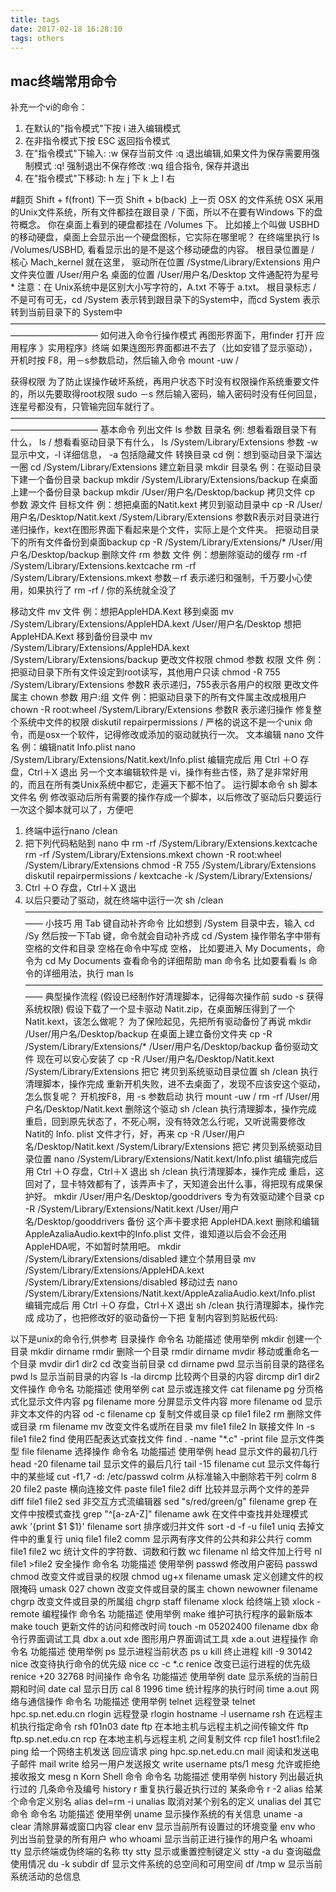```yaml
---
title: tags
date: 2017-02-18 16:28:10
tags: others
---
```


## mac终端常用命令
补充一个vi的命令：
1. 在默认的"指令模式"下按 i 进入编辑模式
2. 在非指令模式下按 ESC 返回指令模式
3. 在"指令模式"下输入:
:w 保存当前文件
:q 退出编辑,如果文件为保存需要用强制模式
:q! 强制退出不保存修改
:wq 组合指令, 保存并退出
4. 在"指令模式"下移动:
h 左
j 下
k 上
l 右

#翻页
Shift + f(front) 下一页
Shift + b(back) 上一页
OSX 的文件系统
OSX 采用的Unix文件系统，所有文件都挂在跟目录 / 下面，所以不在要有Windows 下的盘符概念。
你在桌面上看到的硬盘都挂在 /Volumes 下。
比如接上个叫做 USBHD的移动硬盘，桌面上会显示出一个硬盘图标，它实际在哪里呢？
在终端里执行 ls /Volumes/USBHD, 看看显示出的是不是这个移动硬盘的内容。
根目录位置是 / 核心 Mach_kernel 就在这里，
驱动所在位置 /Systme/Library/Extensions
用户文件夹位置 /User/用户名
桌面的位置 /User/用户名/Desktop
文件通配符为星号 *
注意：在 Unix系统中是区别大小写字符的，A.txt 不等于 a.txt。
根目录标志 / 不是可有可无，cd /System 表示转到跟目录下的System中，而cd System 表示转到当前目录下的 System中
——————————————————————————————————————————————
如何进入命令行操作模式
再图形界面下，用finder 打开 应用程序 》实用程序》终端
如果连图形界面都进不去了（比如安错了显示驱动），开机时按 F8，用－s参数启动，然后输入命令 mount -uw /

获得权限
为了防止误操作破坏系统，再用户状态下时没有权限操作系统重要文件的，所以先要取得root权限
sudo －s
然后输入密码，输入密码时没有任何回显，连星号都没有，只管输完回车就行了。
——————————————————————————————————————————————
基本命令
列出文件
ls 参数 目录名
例: 想看看跟目录下有什么，
ls /
想看看驱动目录下有什么，
ls /System/Library/Extensions
参数 -w 显示中文，-l 详细信息， -a 包括隐藏文件
转换目录
cd
例：想到驱动目录下溜达一圈
cd /System/Library/Extensions
建立新目录
mkdir 目录名
例：在驱动目录下建一个备份目录 backup
mkdir /System/Library/Extensions/backup
在桌面上建一个备份目录 backup
mkdir /User/用户名/Desktop/backup
拷贝文件
cp 参数 源文件 目标文件
例：想把桌面的Natit.kext 拷贝到驱动目录中
cp -R /User/用户名/Desktop/Natit.kext /System/Library/Extensions
参数R表示对目录进行递归操作，kext在图形界面下看起来是个文件，实际上是个文件夹。
把驱动目录下的所有文件备份到桌面backup
cp -R /System/Library/Extensions/* /User/用户名/Desktop/backup
删除文件
rm 参数 文件
例：想删除驱动的缓存
rm -rf /System/Library/Extensions.kextcache
rm -rf /System/Library/Extensions.mkext
参数－rf 表示递归和强制，千万要小心使用，如果执行了 rm -rf / 你的系统就全没了

移动文件
mv 文件
例：想把AppleHDA.Kext 移到桌面
mv /System/Library/Extensions/AppleHDA.kext /User/用户名/Desktop
想把AppleHDA.Kext 移到备份目录中
mv /System/Library/Extensions/AppleHDA.kext /System/Library/Extensions/backup
更改文件权限
chmod 参数 权限 文件
例：把驱动目录下所有文件设定到root读写，其他用户只读
chmod -R 755 /System/Library/Extensions
参数R 表示递归，755表示各用户的权限
更改文件属主
chown 参数 用户:组 文件
例：把驱动目录下的所有文件属主改成根用户
chown -R root:wheel /System/Library/Extensions
参数R 表示递归操作
修复整个系统中文件的权限
diskutil repairpermissions /
严格的说这不是一个unix 命令，而是osx一个软件，记得修改或添加的驱动就执行一次。
文本编辑
nano 文件名
例：编辑natit Info.plist
nano /System/Library/Extensions/Natit.kext/Info.plist
编辑完成后 用 Ctrl ＋O 存盘，Ctrl＋X 退出
另一个文本编辑软件是 vi，操作有些古怪，熟了是非常好用的，而且在所有类Unix系统中都它，走遍天下都不怕了。
运行脚本命令
sh 脚本文件名
例 修改驱动后所有需要的操作存成一个脚本，以后修改了驱动后只要运行一次这个脚本就可以了，方便吧
1. 终端中运行nano /clean
2. 把下列代码粘贴到 nano 中
rm -rf /System/Library/Extensions.kextcache
rm -rf /System/Library/Extensions.mkext
chown -R root:wheel /System/Library/Extensions
chmod -R 755 /System/Library/Extensions
diskutil repairpermissions /
kextcache -k /System/Library/Extensions/
3. Ctrl ＋O 存盘，Ctrl＋X 退出
4. 以后只要动了驱动，就在终端中运行一次 sh /clean
————————————————————————————————————
小技巧
用 Tab 键自动补齐命令
比如想到 /System 目录中去，输入 cd /Sy 然后按一下Tab 键，命令就会自动补齐成 cd /System
操作带名字中带有空格的文件和目录
空格在命令中写成 空格， 比如要进入 My Documents，命令为 cd My Documents
查看命令的详细帮助
man 命令名
比如要看看 ls 命令的详细用法，执行 man ls
————————————————————————————————————
典型操作流程
(假设已经制作好清理脚本，记得每次操作前 sudo -s 获得系统权限)
假设下载了一个显卡驱动 Natit.zip，在桌面解压得到了一个Natit.kext，该怎么做呢？
为了保险起见，先把所有驱动备份了再说
mkdir /User/用户名/Desktop/backup 在桌面上建立备份文件夹
cp -R /System/Library/Extensions/* /User/用户名/Desktop/backup 备份驱动文件
现在可以安心安装了
cp -R /User/用户名/Desktop/Natit.kext /System/Library/Extensions 把它 拷贝到系统驱动目录位置
sh /clean 执行清理脚本，操作完成
重新开机失败，进不去桌面了，发现不应该安这个驱动，怎么恢复呢？
开机按F8，用 -s 参数启动
执行 mount -uw /
rm -rf /User/用户名/Desktop/Natit.kext 删除这个驱动
sh /clean 执行清理脚本，操作完成
重启，回到原先状态了，不死心啊，没有特效怎么行呢，又听说需要修改 Natit的 Info. plist 文件才行，好，再来
cp -R /User/用户名/Desktop/Natit.kext /System/Library/Extensions 把它 拷贝到系统驱动目录位置
nano /System/Library/Extensions/Natit.kext/Info.plist
编辑完成后 用 Ctrl ＋O 存盘，Ctrl＋X 退出
sh /clean 执行清理脚本，操作完成
重启，这回对了，显卡特效都有了，该弄声卡了，天知道会出什么事，得把现有成果保护好。
mkdir /User/用户名/Desktop/gooddrivers 专为有效驱动建个目录
cp -R /System/Library/Extensions/Natit.kext /User/用户名/Desktop/gooddrivers 备份
这个声卡要求把 AppleHDA.kext 删除和编辑 AppleAzaliaAudio.kext中的Info.plist 文件，谁知道以后会不会还用AppleHDA呢，不如暂时禁用吧。
mkdir /System/Library/Extensions/disabled 建立个禁用目录
mv /System/Library/Extensions/AppleHDA.kext /System/Library/Extensions/disabled 移动过去
nano /System/Library/Extensions/Natit.kext/AppleAzaliaAudio.kext/Info.plist
编辑完成后 用 Ctrl ＋O 存盘，Ctrl＋X 退出
sh /clean 执行清理脚本，操作完成
成功了，也把修改好的驱动备份一下把
复制内容到剪贴板代码:

以下是unix的命令行,供参考
目录操作
命令名
功能描述
使用举例
mkdir
创建一个目录
mkdir dirname
rmdir
删除一个目录
rmdir dirname
mvdir
移动或重命名一个目录
mvdir dir1 dir2
cd
改变当前目录
cd dirname
pwd
显示当前目录的路径名
pwd
ls
显示当前目录的内容
ls -la
dircmp
比较两个目录的内容
dircmp dir1 dir2
文件操作
命令名
功能描述
使用举例
cat
显示或连接文件
cat filename
pg
分页格式化显示文件内容
pg filename
more
分屏显示文件内容
more filename
od
显示非文本文件的内容
od -c filename
cp
复制文件或目录
cp file1 file2
rm
删除文件或目录
rm filename
mv
改变文件名或所在目录
mv file1 file2
ln
联接文件
ln -s file1 file2
find
使用匹配表达式查找文件
find . -name "*.c" -print
file
显示文件类型
file filename
选择操作
命令名
功能描述
使用举例
head
显示文件的最初几行
head -20 filename
tail
显示文件的最后几行
tail -15 filename
cut
显示文件每行中的某些域
cut -f1,7 -d: /etc/passwd
colrm
从标准输入中删除若干列
colrm 8 20 file2
paste
横向连接文件
paste file1 file2
diff
比较并显示两个文件的差异
diff file1 file2
sed
非交互方式流编辑器
sed "s/red/green/g" filename
grep
在文件中按模式查找
grep "^[a-zA-Z]" filename
awk
在文件中查找并处理模式
awk '{print $1 $1}' filename
sort
排序或归并文件
sort -d -f -u file1
uniq
去掉文件中的重复行
uniq file1 file2
comm
显示两有序文件的公共和非公共行
comm file1 file2
wc
统计文件的字符数、词数和行数
wc filename
nl
给文件加上行号
nl file1 >file2
安全操作
命令名
功能描述
使用举例
passwd
修改用户密码
passwd
chmod
改变文件或目录的权限
chmod ug+x filename
umask
定义创建文件的权限掩码
umask 027
chown
改变文件或目录的属主
chown newowner filename
chgrp
改变文件或目录的所属组
chgrp staff filename
xlock
给终端上锁
xlock -remote
编程操作
命令名
功能描述
使用举例
make
维护可执行程序的最新版本
make
touch
更新文件的访问和修改时间
touch -m 05202400 filename
dbx
命令行界面调试工具
dbx a.out
xde
图形用户界面调试工具
xde a.out
进程操作
命令名
功能描述
使用举例
ps
显示进程当前状态
ps u
kill
终止进程
kill -9 30142
nice
改变待执行命令的优先级
nice cc -c *.c
renice
改变已运行进程的优先级
renice +20 32768
时间操作
命令名
功能描述
使用举例
date
显示系统的当前日期和时间
date
cal
显示日历
cal 8 1996
time
统计程序的执行时间
time a.out
网络与通信操作
命令名
功能描述
使用举例
telnet
远程登录
telnet hpc.sp.net.edu.cn
rlogin
远程登录
rlogin hostname -l username
rsh
在远程主机执行指定命令
rsh f01n03 date
ftp
在本地主机与远程主机之间传输文件
ftp ftp.sp.net.edu.cn
rcp
在本地主机与远程主机 之间复制文件
rcp file1 host1:file2
ping
给一个网络主机发送 回应请求
ping hpc.sp.net.edu.cn
mail
阅读和发送电子邮件
mail
write
给另一用户发送报文
write username pts/1
mesg
允许或拒绝接收报文
mesg n
Korn Shell 命令
命令名
功能描述
使用举例
history
列出最近执行过的 几条命令及编号
history
r
重复执行最近执行过的 某条命令
r -2
alias
给某个命令定义别名
alias del=rm -i
unalias
取消对某个别名的定义
unalias del
其它命令
命令名
功能描述
使用举例
uname
显示操作系统的有关信息
uname -a
clear
清除屏幕或窗口内容
clear
env
显示当前所有设置过的环境变量
env
who
列出当前登录的所有用户
who
whoami
显示当前正进行操作的用户名
whoami
tty
显示终端或伪终端的名称
tty
stty
显示或重置控制键定义
stty -a
du
查询磁盘使用情况
du -k subdir
df
显示文件系统的总空间和可用空间
df /tmp
w
显示当前系统活动的总信息